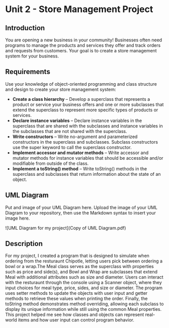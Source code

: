 # Unit 2 - Store Management Project

## Introduction

You are opening a new business in your community! Businesses often need programs to manage the products and services they offer and track orders and requests from customers. Your goal is to create a store management system for your business.

## Requirements

Use your knowledge of object-oriented programming and class structure and design to create your store management system:
- **Create a class hierarchy** – Develop a superclass that represents a product or service your business offers and one or more subclasses that extend the superclass to represent more specific types of products or services.
- **Declare instance variables** – Declare instance variables in the superclass that are shared with the subclasses and instance variables in the subclasses that are not shared with the superclass.
- **Write constructors** – Write no-argument and parameterized constructors in the superclass and subclasses. Subclass constructors use the super keyword to call the superclass constructor.
- **Implement accessor and mutator methods** – Write accessor and mutator methods for instance variables that should be accessible and/or modifiable from outside of the class.
- **Implement a toString() method** – Write toString() methods in the superclass and subclasses that return information about the state of an object.

## UML Diagram

Put and image of your UML Diagram here. Upload the image of your UML Diagram to your repository, then use the Markdown syntax to insert your image here.

![UML Diagram for my project](Copy of UML Diagram.pdf)

## Description

For my project, I created a program that is designed to simulate when ordering from the resturaunt Chipotle, letting users pick between ordering a bowl or a wrap.The Meal class serves as the superclass with properties such as price and side(s), and Bowl and Wrap are subclasses that extend Meal with additional attributes such as size and diameter. Users can interact with the resturaunt through the console using a Scanner object, where they input choices for meal type, price, sides, and size or diameter. The program uses setter methods to update the objects with user input and getter methods to retrieve these values when printing the order. Finally, the toString method demonstrates method overriding, allowing each subclass to display its unique information while still using the common Meal properties. This project helped me see how classes and objects can represent real-world items and how user input can control program behavior.